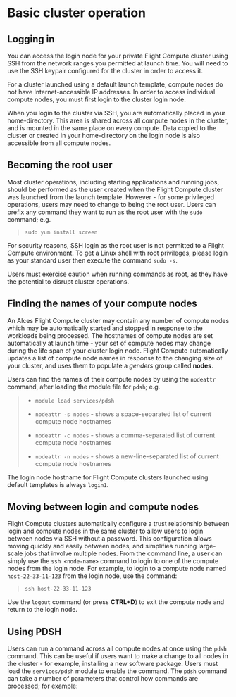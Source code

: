 # Basic cluster operation
## Logging in
You can access the login node for your private Flight Compute cluster using SSH from the network ranges you permitted at launch time. You will need to use the SSH keypair configured for the cluster in order to access it.

For a cluster launched using a default launch template, compute nodes do not have Internet-accessible IP addresses. In order to access individual compute nodes, you must first login to the cluster login node.

When you login to the cluster via SSH, you are automatically placed in your home-directory. This area is shared across all compute nodes in the cluster, and is mounted in the same place on every compute. Data copied to the cluster or created in your home-directory on the login node is also accessible from all compute nodes.

## Becoming the root user
Most cluster operations, including starting applications and running jobs, should be performed as the user created when the Flight Compute cluster was launched from the launch template. However - for some privileged operations, users may need to change to being the root user. Users can prefix any command they want to run as the root user with the `sudo` command; e.g.

> `sudo yum install screen`

For security reasons, SSH login as the root user is not permitted to a Flight Compute environment. To get a Linux shell with root privileges, please login as your standard user then execute the command `sudo -s`.

Users must exercise caution when running commands as root, as they have the potential to disrupt cluster operations.

## Finding the names of your compute nodes
An Alces Flight Compute cluster may contain any number of compute nodes which may be automatically started and stopped in response to the workloads being processed. The hostnames of compute nodes are set automatically at launch time - your set of compute nodes may change during the life span of your cluster login node. Flight Compute automatically updates a list of compute node names in response to the changing size of your cluster, and uses them to populate a *genders* group called **nodes**.

Users can find the names of their compute nodes by using the `nodeattr` command, after loading the module file for `pdsh`; e.g.

> - `module load services/pdsh`
> 
> - `nodeattr -s nodes` - shows a space-separated list of current compute node hostnames
> 
> - `nodeattr -c nodes` - shows a comma-separated list of current compute node hostnames
> 
> - `nodeattr -n nodes` - shows a new-line-separated list of current compute node hostnames

The login node hostname for Flight Compute clusters launched using default templates is always `login1`.

## Moving between login and compute nodes
Flight Compute clusters automatically configure a trust relationship between login and compute nodes in the same cluster to allow users to login between nodes via SSH without a password. This configuration allows moving quickly and easily between nodes, and simplifies running large-scale jobs that involve multiple nodes. From the command line, a user can simply use the `ssh <node-name>` command to login to one of the compute nodes from the login node. For example, to login to a compute node named `host-22-33-11-123` from the login node, use the command:

> `ssh host-22-33-11-123`

Use the `logout` command (or press **CTRL+D**) to exit the compute node and return to the login node.

## Using PDSH
Users can run a command across all compute nodes at once using the `pdsh` command. This can be useful if users want to make a change to all nodes in the cluster - for example, installing a new software package. Users must load the `services/pdsh` module to enable the command. The `pdsh` command can take a number of parameters that control how commands are processed; for example:

